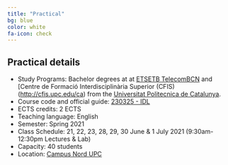 ```yaml
---
title: "Practical"
bg: blue
color: white
fa-icon: check
---
```


## Practical details

* Study Programs: Bachelor degrees at at [ETSETB TelecomBCN](http://etsetb.upc.edu/ca) and [Centre de Formació Interdisciplinària Superior (CFIS) (http://cfis.upc.edu/ca)  from the [Universitat Politecnica de Catalunya](http://www.upc.edu/?set_language=en).
* Course code and official guide: [230325 - IDL](https://www.upc.edu/content/grau/guiadocent/pdf/en/230325)
* ECTS credits: 2 ECTS
* Teaching language: English
* Semester: Spring 2021
* Class Schedule: 21, 22, 23, 28, 29, 30 June & 1 July 2021 (9:30am-12:30pm Lectures & Lab)
* Capacity: 40 students
* Location: [Campus Nord UPC](https://imatge.upc.edu/web/contact)
